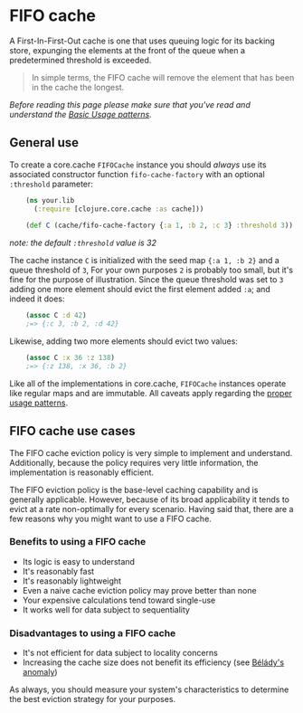 # FIFO cache

A First-In-First-Out cache is one that uses queuing logic for its backing store, expunging the elements at the front of the queue when a predetermined threshold is exceeded.

> In simple terms, the FIFO cache will remove the element that has been in the cache the longest.

*Before reading this page please make sure that you've read and understand the [Basic Usage patterns](./Using).*

## General use

To create a core.cache `FIFOCache` instance you should *always* use its associated constructor function `fifo-cache-factory` with an optional `:threshold` parameter:

```clojure
    (ns your.lib
      (:require [clojure.core.cache :as cache]))
	
    (def C (cache/fifo-cache-factory {:a 1, :b 2, :c 3} :threshold 3))
```

*note: the default `:threshold` value is 32*

The cache instance `C` is initialized with the seed map `{:a 1, :b 2}` and a queue threshold of `3`,  For your own purposes `2` is probably too small, but it's fine for the purpose of illustration.  Since the queue threshold was set to `3` adding one more element should evict the first element added `:a`; and indeed it does:

```clojure
    (assoc C :d 42)
    ;=> {:c 3, :b 2, :d 42}
```

Likewise, adding two more elements should evict two values:

```clojure
    (assoc C :x 36 :z 138)
    ;=> {:z 138, :x 36, :b 2}
```

Like all of the implementations in core.cache, `FIFOCache` instances operate like regular maps and are immutable. All caveats apply regarding the [proper usage patterns](./Using).

## FIFO cache use cases

The FIFO cache eviction policy is very simple to implement and understand.  Additionally, because the policy requires very little information, the implementation is reasonably efficient.

The FIFO eviction policy is the base-level caching capability and is generally applicable.  However, because of its broad applicability it tends to evict at a rate non-optimally for every scenario.  Having said that, there are a few reasons why you might want to use a FIFO cache.

### Benefits to using a FIFO cache

 * Its logic is easy to understand
 * It's reasonably fast
 * It's reasonably lightweight
 * Even a naive cache eviction policy may prove better than none
 * Your expensive calculations tend toward single-use
 * It works well for data subject to sequentiality
 
### Disadvantages to using a FIFO cache

 * It's not efficient for data subject to locality concerns
 * Increasing the cache size does not benefit its efficiency (see [Bélády's anomaly](http://en.wikipedia.org/wiki/B%C3%A9l%C3%A1dy's_anomaly))

As always, you should measure your system's characteristics to determine the best eviction strategy for your purposes.